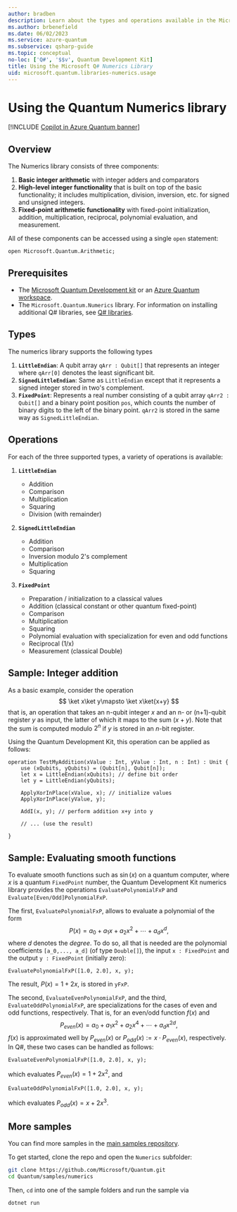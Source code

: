 ```yaml
---
author: bradben
description: Learn about the types and operations available in the Microsoft Quantum Numerics library.
ms.author: brbenefield
ms.date: 06/02/2023
ms.service: azure-quantum
ms.subservice: qsharp-guide
ms.topic: conceptual
no-loc: ['Q#', '$$v', Quantum Development Kit]
title: Using the Microsoft Q# Numerics Library
uid: microsoft.quantum.libraries-numerics.usage
---
```


# Using the Quantum Numerics library

[!INCLUDE [Copilot in Azure Quantum banner](/articles/includes/copilot-banner.md)]

## Overview

The Numerics library consists of three components:

1. **Basic integer arithmetic** with integer adders and comparators
1. **High-level integer functionality** that is built on top of the basic 
    functionality; it includes multiplication, division, inversion, etc.
    for signed and unsigned integers.
1. **Fixed-point arithmetic functionality** with fixed-point initialization,
    addition, multiplication, reciprocal, polynomial evaluation, and measurement.

All of these components can be accessed using a single `open` statement:

```qsharp
open Microsoft.Quantum.Arithmetic;
```

## Prerequisites

- The [Microsoft Quantum Development kit](xref:microsoft.quantum.install-qdk.overview) or an [Azure Quantum workspace](xref:microsoft.quantum.how-to.workspace).
- The `Microsoft.Quantum.Numerics` library. For information on installing additional Q# libraries, see [Q# libraries](xref:microsoft.quantum.libraries.overview#installation).

## Types

The numerics library supports the following types

1. **`LittleEndian`**: A qubit array `qArr : Qubit[]` that represents an integer where `qArr[0]` denotes the least significant
bit.
1. **`SignedLittleEndian`**: Same as `LittleEndian` except that it represents a signed integer stored in two's complement.
1. **`FixedPoint`**: Represents a real number consisting of a qubit array `qArr2 : Qubit[]` and a
binary point position `pos`, which counts the number of binary digits to the left of the binary point. `qArr2` is stored
in the same way as `SignedLittleEndian`.

## Operations

For each of the three supported types, a variety of operations is available:

1. **`LittleEndian`**
    - Addition
    - Comparison
    - Multiplication
    - Squaring
    - Division (with remainder)

1. **`SignedLittleEndian`**
    - Addition
    - Comparison
    - Inversion modulo 2's complement
    - Multiplication
    - Squaring

1. **`FixedPoint`**
    - Preparation / initialization to a classical values
    - Addition (classical constant or other quantum fixed-point)
    - Comparison
    - Multiplication
    - Squaring
    - Polynomial evaluation with specialization for even and odd functions
    - Reciprocal (1/x)
    - Measurement (classical Double)

## Sample: Integer addition

As a basic example, consider the operation
$$
\ket x\ket y\mapsto \ket x\ket{x+y}
$$
that is, an operation that takes an n-qubit integer $x$ and an n- or (n+1)-qubit
register $y$ as input, the latter of which it maps to the sum $(x+y)$. Note that the
sum is computed modulo $2^n$ if $y$ is stored in an $n$-bit register.

Using the Quantum Development Kit, this operation can be applied as follows:

```qsharp
operation TestMyAddition(xValue : Int, yValue : Int, n : Int) : Unit {
    use (xQubits, yQubits) = (Qubit[n], Qubit[n]);
    let x = LittleEndian(xQubits); // define bit order
    let y = LittleEndian(yQubits);

    ApplyXorInPlace(xValue, x); // initialize values
    ApplyXorInPlace(yValue, y);

    AddI(x, y); // perform addition x+y into y

    // ... (use the result)
    
}
```

## Sample: Evaluating smooth functions

To evaluate smooth functions such as $\sin(x)$ on a quantum computer, where $x$ is a quantum `FixedPoint` number,
the Quantum Development Kit numerics library provides the operations `EvaluatePolynomialFxP` and `Evaluate[Even/Odd]PolynomialFxP`.

The first, `EvaluatePolynomialFxP`, allows to evaluate a polynomial of the form
$$
P(x) = a_0 + a_1x + a_2x^2 + \cdots + a_dx^d,
$$
where $d$ denotes the *degree*. To do so, all that is needed are the polynomial coefficients `[a_0,..., a_d]` (of type `Double[]`),
the input `x : FixedPoint` and the output `y : FixedPoint` (initially zero):
```qsharp
EvaluatePolynomialFxP([1.0, 2.0], x, y);
```
The result, $P(x)=1+2x$, is stored in `yFxP`.

The second, `EvaluateEvenPolynomialFxP`, and the third, `EvaluateOddPolynomialFxP`, are specializations
for the cases of even and odd functions, respectively. That is, for an even/odd function $f(x)$ and
$$
P_{even}(x)=a_0 + a_1 x^2 + a_2 x^4 + \cdots + a_d x^{2d},
$$
$f(x)$ is approximated well by $P_{even}(x)$ or $P_{odd}(x) := x\cdot P_{even}(x)$, respectively.
In Q#, these two cases can be handled as follows:
```qsharp
EvaluateEvenPolynomialFxP([1.0, 2.0], x, y);
```
which evaluates $P_{even}(x) = 1 + 2x^2$, and
```qsharp
EvaluateOddPolynomialFxP([1.0, 2.0], x, y);
```
which evaluates $P_{odd}(x) = x + 2x^3$.

## More samples

You can find more samples in the [main samples repository](https://github.com/Microsoft/Quantum).

To get started, clone the repo and open the `Numerics` subfolder:

```bash
git clone https://github.com/Microsoft/Quantum.git
cd Quantum/samples/numerics
```

Then, `cd` into one of the sample folders and run the sample via

```bash
dotnet run
```

